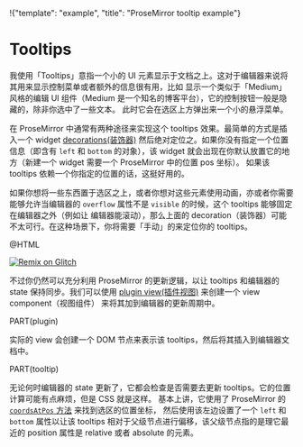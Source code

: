 !{"template": "example", "title": "ProseMirror tooltip example"}

# Tooltips

我使用「Tooltips」意指一个小的 UI 元素显示于文档之上。这对于编辑器来说将其用来显示控制菜单或者额外的信息很有用，比如
显示一个类似于「Medium」风格的编辑 UI 组件（Medium 是一个知名的博客平台），它的控制按钮一般是隐藏的，除非你选中了一些文本。
此时它会在选区上方弹出来一个小的悬浮菜单。
 
在 ProseMirror 中通常有两种途径来实现这个 tooltips 效果。最简单的方式是插入一个 widget [decorations(装饰器)](/docs/guide/#view.decorations)
然后绝对定位之。如果你没有指定一个位置信息（即含有 `left` 和 `bottom` 的对象），该 widget 就会出现在你默认放置它的地方（新建一个 widget 需要一个 ProseMirror 中的位置 pos 坐标）。
如果该 tooltips 依赖一个你指定的位置的话，这挺好用的。

如果你想将一些东西置于选区之上，或者你想对这些元素使用动画，亦或者你需要能够允许当编辑器的 `overflow` 属性不是 `visible` 的时候，这个 tooltips 能够固定在编辑器之外（例如让
编辑器能滚动），那么上面的 decoration（装饰器）可能不太可行。在这种场景下，你将需要「手动」的来定位你的 tooltips。

@HTML

[![Remix on Glitch](https://cdn.glitch.com/2703baf2-b643-4da7-ab91-7ee2a2d00b5b%2Fremix-button.svg)](https://glitch.com/edit/#!/remix/prosemirror-demo-tooltip)

不过你仍然可以充分利用 ProseMirror 的更新逻辑，以让 tooltips 和编辑器的 state 保持同步。我们可以使用 [plugin view(插件视图)](##state.PluginSpec.view) 来创建一个 view component（视图组件）
来将其加到编辑器的更新周期中。

PART(plugin)

实际的 view 会创建一个 DOM 节点来表示该 tooltips，然后将其插入到编辑器文档中。

PART(tooltip)

无论何时编辑器的 state 更新了，它都会检查是否需要去更新 tooltips。它的位置计算可能有点麻烦，但是 CSS 就是这样。
基本上讲，它使用了 ProseMirror 的 [`coordsAtPos` 方法](##view.EditorView.coordsAtPos) 来找到选区的位置坐标，
然后使用该左边设置了一个 `left` 和 `bottom` 属性以让该 tooltips 相对于父级节点进行偏移，该父级节点指的是理它最近的 position 属性是 relative 或者 absolute 的元素。
